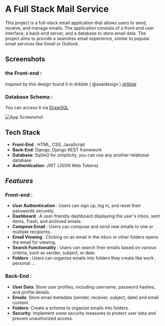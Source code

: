 
# A Full Stack Mail Service 

This project is a full-stack email application that allows users to send, receive, and manage emails. The application consists of a front-end user interface, a back-end server, and a database to store email data. The project aims to provide a seamless email experience, similar to popular email services like Gmail or Outlook.

## Screenshots
### the Front-end : 
inspired by this design found it in dribble ( @asaldesign )
[dribble](https://dribbble.com/shots/19031327-Asal-Mail-Mailbox-Concept-Application)

### Database Schema : 
You can access it via [DrawSQL](https://drawsql.app/teams/safi-2/diagrams/safi-mail)

![App Screenshot](https://i.ibb.co/Dr1tYYv/draw-SQL-safi-mail-export-2023-08-26.png)


## Tech Stack 
- __Front-End__ : HTML, CSS, JavaScript
- __Back-End__: Django, Django REST framework
- __Database__: Sqlite3 for simplicity,  you can use any another relational database
- __Authentication__: JWT (JSON Web Tokens)


## *Features*

  ### Front-end :
- __User Authentication__ : Users can sign up, log in, and reset their passwords securely.
- __Dashboard__ : A user-friendly dashboard displaying the user's inbox, sent items, Trash, and archived emails.
- __Compose Email__ : Users can compose and send new emails to one or multiple recipients.
- __Email Viewing__ : Clicking on an email in the inbox or other folders opens the email for viewing.
- __Search Functionality__ :  Users can search their emails based on various criteria, such as sender, subject, or date.
- __Folders__ :  Users can organize emails into folders they create like work , personal ...

### Back-End :
- __User Data__: Store user profiles, including username, password hashes, and profile details.
- __Emails__: Store email metadata (sender, receiver, subject, date) and email content.
- __Folders__: Create a schema to organize emails into folders.
- __Security__: Implement some security measures to protect user data and prevent unauthorized access.




